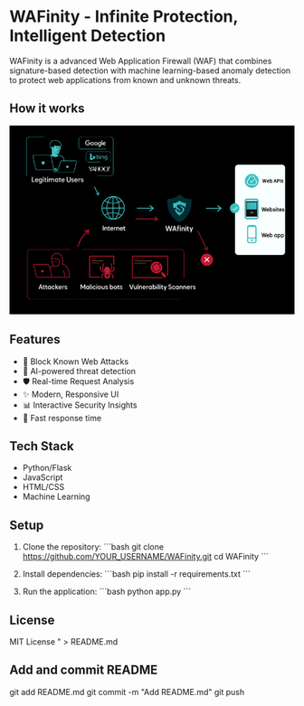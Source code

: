 # WAFinity - Infinite Protection, Intelligent Detection

WAFinity is a advanced Web Application Firewall (WAF) that combines signature-based detection with machine learning-based anomaly detection to protect web applications from known and unknown threats.

## **How it works**

![WAF Flow](./Hybrid%20WAF_files/WAF%20flow.jpg)


## Features

- 🚫 Block Known Web Attacks
- 🤖 AI-powered threat detection
- 🛡️ Real-time Request Analysis
- ✨ Modern, Responsive UI
- 📊 Interactive Security Insights
- 🚀 Fast response time

## Tech Stack

- Python/Flask
- JavaScript
- HTML/CSS
- Machine Learning

## Setup

1. Clone the repository:
\`\`\`bash
git clone https://github.com/YOUR_USERNAME/WAFinity.git
cd WAFinity
\`\`\`

2. Install dependencies:
\`\`\`bash
pip install -r requirements.txt
\`\`\`

3. Run the application:
\`\`\`bash
python app.py
\`\`\`

## License

MIT License
" > README.md

## Add and commit README
git add README.md
git commit -m "Add README.md"
git push
